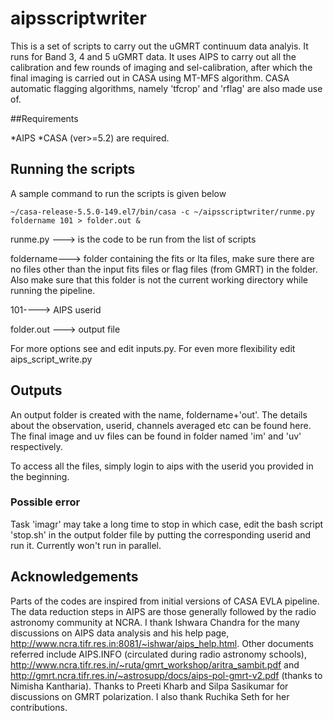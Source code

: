 # aipsscriptwriter

This is a set of scripts to carry out the uGMRT continuum data analyis. It runs for Band 3, 4 and 5 uGMRT data.
It uses AIPS to carry out all the calibration and few rounds of imaging and sel-calibration, after which the final imaging is carried out in CASA using MT-MFS algorithm. CASA automatic flagging algorithms, namely 'tfcrop' and 'rflag' are also made use of.

##Requirements

*AIPS 
*CASA (ver>=5.2) are required. 



## Running the scripts
A sample command to run the scripts is given below
```
~/casa-release-5.5.0-149.el7/bin/casa -c ~/aipsscriptwriter/runme.py foldername 101 > folder.out &
```

runme.py ---> is the code to be run from the list of scripts

foldername---> folder containing the fits or lta files, make sure there are no files other than the input fits files or flag files (from GMRT) in the folder. Also make sure that this folder is not the current working directory while running the pipeline.

101----> AIPS userid

folder.out ---> output file

For more options see and edit inputs.py.
For even more flexibility edit aips_script_write.py

## Outputs

An output folder is created with the name, foldername+'out'. The details about the observation, userid, channels averaged etc can be found here. The final image and uv files can be found in folder named 'im' and 'uv' respectively. 

To access all the files, simply login to aips with the userid you provided in the beginning.



### Possible error

Task 'imagr' may take a long time to stop in which case, edit the bash script 'stop.sh' in the output folder file by putting the corresponding userid and run it.
Currently won't run in parallel.

## Acknowledgements

Parts of the codes are inspired from initial versions of CASA EVLA pipeline. 
The data reduction steps in AIPS are those generally followed by the radio astronomy community at NCRA.
I thank Ishwara Chandra for the many discussions on AIPS data analysis and his help page,
http://www.ncra.tifr.res.in:8081/~ishwar/aips_help.html.
Other documents referred include AIPS.INFO (circulated during radio astronomy schools), http://www.ncra.tifr.res.in/~ruta/gmrt_workshop/aritra_sambit.pdf and http://gmrt.ncra.tifr.res.in/~astrosupp/docs/aips-pol-gmrt-v2.pdf (thanks to Nimisha Kantharia).
Thanks to Preeti Kharb and Silpa Sasikumar for discussions on GMRT polarization.
I also thank Ruchika Seth for her contributions.






